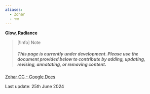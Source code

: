 ```yaml
---
aliases:
  - Zohar
  - זהר
---
```

__Glow, Radiance__

> [!Info] Note
>##### This page is currently under development. Please use the document provided below to contribute by adding, updating, revising, annotating, or removing content.
[Zohar CC - Google Docs](https://docs.google.com/document/d/1uOtfenpPXk28vN0tNWhqrTLcsixJZJ79HmXEtcDzXdc/edit?usp=drive_link)



<p class="subtitle">Last update: 25th June 2024</p>
